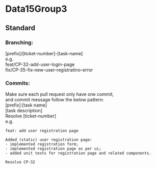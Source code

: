 # Data15Group3
## Standard
### Branching:  
[prefix]/[ticket-number]-[task-name]  
e.g.  
feat/CP-32-add-user-login-page  
fix/CP-35-fix-new-user-registratino-error  
### Commits:  
Make sure each pull request only have one commit,  
and commit message follow the below pattern:  
[prefix]:[task name]  
[task description]  
Resolve [ticket-number]  
e.g.  
```
feat: add user registration page

Added (static) user registration page:
- implemented registration form;
- implemented registration page as per ui;
- added unit tests for registration page and related components.

Resolve CP-32
```

